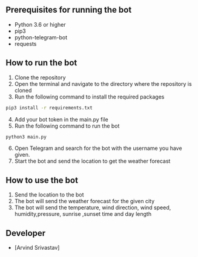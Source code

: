 ## Prerequisites for running the bot
- Python 3.6 or higher
- pip3
- python-telegram-bot
- requests

## How to run the bot
1. Clone the repository
2. Open the terminal and navigate to the directory where the repository is cloned
3. Run the following command to install the required packages
```bash
pip3 install -r requirements.txt
```
4. Add your bot token in the main.py file
5. Run the following command to run the bot
```bash
python3 main.py
```
6. Open Telegram and search for the bot with the username you have given.               
7. Start the bot and send the location to get the weather forecast

## How to use the bot
1. Send the location to the bot
2. The bot will send the weather forecast for the given city
3. The bot will send the temperature, wind direction, wind speed, humidity,pressure, sunrise ,sunset time and day length


## Developer
- [Arvind Srivastav]

